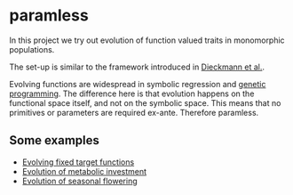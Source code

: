 paramless
=========

In this project we try out evolution of function valued traits in monomorphic populations. 

The set-up is similar to the framework introduced in [Dieckmann et al.](http://www.sciencedirect.com/science/article/pii/S0022519305005266).

Evolving functions are widespread in symbolic regression and [genetic programming](http://en.wikipedia.org/wiki/Genetic_programming). The difference here is that evolution happens on the functional space itself, and not on the symbolic space. This means that no primitives or parameters are required ex-ante. Therefore paramless.

Some examples
-------------
 * [Evolving fixed target functions](http://nbviewer.ipython.org/urls/raw.github.com/juliangarcia/paramless/master/notebooks/on_a_line_examples.ipynb)
 * [Evolution of metabolic investment](http://nbviewer.ipython.org/urls/raw.github.com/juliangarcia/paramless/master/notebooks/evolution%2520of%2520metabolic%2520investment.ipynb)
 * [Evolution of seasonal flowering](http://nbviewer.ipython.org/urls/raw.github.com/juliangarcia/paramless/master/notebooks/seasonal_flowering.ipynb)
 



